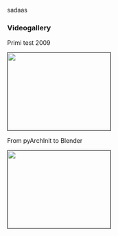 

sadaas
### Videogallery
Primi test 2009

<a href="http://www.youtube.com/watch?feature=player_embedded&v=MknxY3Iuu9Q
" target="_blank"><img src="http://img.youtube.com/vi/MknxY3Iuu9Q/0.jpg" 
width="240" height="180" border="1" /></a>


From pyArchInit to Blender

<a href="http://www.youtube.com/watch?feature=player_embedded&v=s8uaLqk9aDY
" target="_blank"><img src="http://img.youtube.com/vi/s8uaLqk9aDY/0.jpg" 
width="240" height="180" border="1" /></a>

